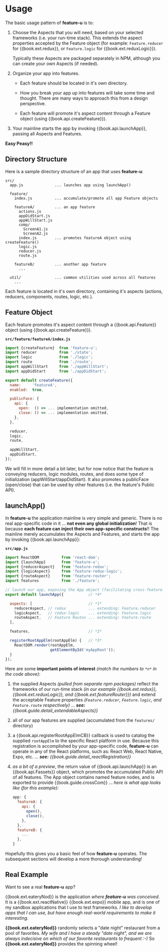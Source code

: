 # Usage

The basic usage pattern of **feature-u** is to:

1. Choose the Aspects that you will need, based on your selected
   frameworks (i.e. your run-time stack).  This extends the aspect
   properties accepted by the Feature object (for example:
   `Feature.reducer` for {{book.ext.redux}}, or `Feature.logic` for
   {{book.ext.reduxLogic}}).

   Typically these Aspects are packaged separately in NPM, although you
   can create your own Aspects (if needed).

1. Organize your app into features.

   * Each feature should be located in it's own directory.

   * How you break your app up into features will take some time and
     thought.  There are many ways to approach this from a design
     perspective.

   * Each feature will promote it's aspect content through a Feature
     object (using {{book.api.createFeature}}).

1. Your mainline starts the app by invoking {{book.api.launchApp}},
   passing all Aspects and Features.

**Easy Peasy!!**


## Directory Structure

Here is a sample directory structure of an app that uses **feature-u**:

```
src/
  app.js              ... launches app using launchApp()

  feature/
    index.js          ... accumulate/promote all app Feature objects

    featureA/         ... an app feature
      actions.js
      appDidStart.js
      appWillStart.js
      comp/
        ScreenA1.js
        ScreenA2.js
      index.js        ... promotes featureA object using createFeature()
      logic.js
      reducer.js
      route.js

    featureB/         ... another app feature
      ...

  util/               ... common utilities used across all features
    ...
```

Each feature is located in it's own directory, containing it's aspects
(actions, reducers, components, routes, logic, etc.).

## Feature Object

Each feature promotes it's aspect content through a
{{book.api.Feature}} object (using {{book.api.createFeature}}).

**`src/feature/featureA/index.js`**
```js
import {createFeature}  from 'feature-u';
import reducer          from './state';
import logic            from './logic';
import route            from './route';
import appWillStart     from './appWillStart';
import appDidStart      from './appDidStart';

export default createFeature({
  name:     'featureA',
  enabled:  true,

  publicFace: {
    api: {
      open:  () => ... implementation omitted,
      close: () => ... implementation omitted,
    },
  },

  reducer,
  logic,
  route,

  appWillStart,
  appDidStart,
});
```

We will fill in more detail a bit later, but for now notice that the
feature is conveying reducers, logic modules, routes, and does some
type of initialization (appWillStart/appDidStart).  It also promotes a
publicFace (open/close) that can be used by other features (i.e. the
feature's Public API).


## launchApp()

In **feature-u** the application mainline is very simple and generic.
There is no real app-specific code in it ... **not even any global
initialization**!  That is because **each feature can inject their own
app-specific constructs**!!  The mainline merely accumulates the
Aspects and Features, and starts the app by invoking
{{book.api.launchApp}}:

**`src/app.js`**
```js
import ReactDOM          from 'react-dom';
import {launchApp}       from 'feature-u';
import {reducerAspect}   from 'feature-redux';
import {logicAspect}     from 'feature-redux-logic';
import {routeAspect}     from 'feature-router';
import features          from './feature';

// launch our app, exposing the App object (facilitating cross-feature communication)
export default launchApp({           // *4*

  aspects: [                         // *1*
    reducerAspect, // redux          ... extending: Feature.reducer
    logicAspect,   // redux-logic    ... extending: Feature.logic
    routeAspect,   // Feature Routes ... extending: Feature.route
  ],

  features,                          // *2*

  registerRootAppElm(rootAppElm) {   // *3*
    ReactDOM.render(rootAppElm,
                    getElementById('myAppRoot'));
  }
});
```

Here are some **important points of interest** _(match the numbers to
`*n*` in the code above)_:

1. the supplied Aspects _(pulled from separate npm packages)_ reflect
   the frameworks of our run-time stack _(in our example
   {{book.ext.redux}}, {{book.ext.reduxLogic}}, and
   {{book.ext.featureRouter}})_ and extend the acceptable Feature
   properties _(`Feature.reducer`, `Feature.logic`, and
   `Feature.route` respectively)_ ... _**see:**
   {{book.guide.detail_extendableAspects}}_

2. all of our app features are supplied (accumulated from the
   `features/` directory)

3. a {{book.api.registerRootAppElmCB}} callback is used to catalog the
   supplied `rootAppElm` to the specific React platform in use.
   Because this registration is accomplished by your app-specific
   code, **feature-u** can operate in any of the React platforms, such
   as: React Web, React Native, Expo, etc. ... _**see:**
   {{book.guide.detail_reactRegistration}}_

4. _as a bit of a preview_, the return value of {{book.api.launchApp}}
   is an {{book.api.Fassets}} object, which promotes the accumulated
   Public API of all features.  The App object contains named feature
   nodes, and is exported to provide {{book.guide.crossCom}} ... _here
   is what app looks like (for this example):_

   ```js
   app: {
     featureA: {
       api: {
         open(),
         close(),
       },
     },
     featureB: {
       ...
     },
   }
   ```

Hopefully this gives you a basic feel of how **feature-u** operates.
The subsequent sections will develop a more thorough understanding!


## Real Example

Want to see a real **feature-u** app?

{{book.ext.eateryNod}} is the application _where **feature-u** was
conceived_.  It is a {{book.ext.reactNative}} {{book.ext.expo}} mobile
app, and is one of my sandbox applications that I use to test
frameworks.  _I like to develop apps that I can use, but have enough
real-world requirements to make it interesting._

**{{book.ext.eateryNod}}** randomly selects a "date night" restaurant
from a pool of favorites.  _My wife and I have a steady "date night",
and we are always indecisive on which of our favorite restaurants to
frequent :-)_ So **{{book.ext.eateryNod}}** provides the spinning
wheel!



